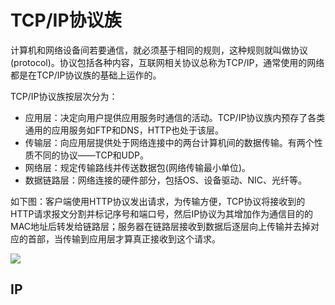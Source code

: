 # TCP/IP协议族

计算机和网络设备间若要通信，就必须基于相同的规则，这种规则就叫做协议(protocol)。协议包括各种内容，互联网相关协议总称为TCP/IP，通常使用的网络都是在TCP/IP协议族的基础上运作的。

TCP/IP协议族按层次分为：

- 应用层：决定向用户提供应用服务时通信的活动。TCP/IP协议族内预存了各类通用的应用服务如FTP和DNS，HTTP也处于该层。
- 传输层：向应用层提供处于网络连接中的两台计算机间的数据传输。有两个性质不同的协议——TCP和UDP。
- 网络层：规定传输路线并传送数据包(网络传输最小单位)。
- 数据链路层：网络连接的硬件部分，包括OS、设备驱动、NIC、光纤等。

如下图：客户端使用HTTP协议发出请求，为传输方便，TCP协议将接收到的HTTP请求报文分割并标记序号和端口号，然后IP协议为其增加作为通信目的的MAC地址后转发给链路层；服务器在链路层接收到数据后逐层向上传输并去掉对应的首部，当传输到应用层才算真正接收到这个请求。

<img src="https://p3-juejin.byteimg.com/tos-cn-i-k3u1fbpfcp/54306aa1f19744eca94f862a89b310ef~tplv-k3u1fbpfcp-zoom-1.image?imageslim">

## IP


















